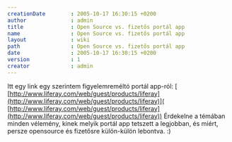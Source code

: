 ```yaml
---
creationDate        : 2005-10-17 16:30:15 +0200 
author              : admin 
title               : Open Source vs. fizetős portál app 
name                : Open Source vs. fizetős portál app 
layout              : wiki 
path                : Open Source vs. fizetős portál app 
date                : 2005-10-17 16:30:15 +0200 
version             : 1 
creator             : admin 
---
```

Itt egy link egy szerintem figyelemreméltó portál app-ról: [ [http://www.liferay.com/web/guest/products/liferay](http://www.liferay.com/web/guest/products/liferay)]( [http://www.liferay.com/web/guest/products/liferay](http://www.liferay.com/web/guest/products/liferay)) Érdekelne a témában minden vélemény, kinek melyik portál app tetszett a legjobban, és miért, persze opensource és fizetősre külön-külön lebontva. :)
